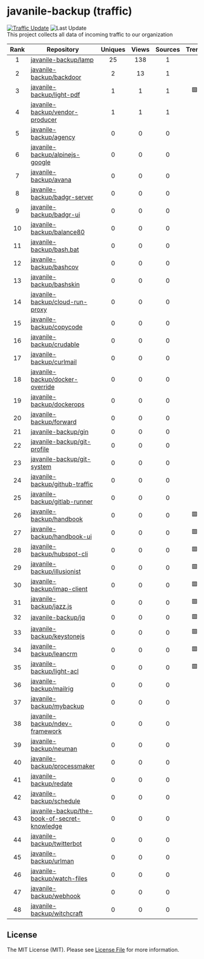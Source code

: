 # javanile-backup (traffic)
[![Traffic Update](https://github.com/javanile/github-traffic/actions/workflows/update.yml/badge.svg)](https://github.com/javanile/github-traffic/actions/workflows/update.yml)
![Last Update](https://img.shields.io/badge/Last%20Update-2024--04--28%2008%3A23%3A50%20UTC-blue)  
This project collects all data of incoming traffic to our organization  

| Rank | Repository | Uniques | Views | Sources | Trend |
|:----:|------------|:-----:|:-------:|:-------:|:-----:|
| 1 | [javanile-backup/lamp](https://github.com/javanile-backup/lamp) | 25 | 138 | 1 |  |
| 2 | [javanile-backup/backdoor](https://github.com/javanile-backup/backdoor) | 2 | 13 | 1 |  |
| 3 | [javanile-backup/light-pdf](https://github.com/javanile-backup/light-pdf) | 1 | 1 | 1 | 🟩 |
| 4 | [javanile-backup/vendor-producer](https://github.com/javanile-backup/vendor-producer) | 1 | 1 | 1 |  |
| 5 | [javanile-backup/agency](https://github.com/javanile-backup/agency) | 0 | 0 | 0 |  |
| 6 | [javanile-backup/alpinejs-google](https://github.com/javanile-backup/alpinejs-google) | 0 | 0 | 0 |  |
| 7 | [javanile-backup/avana](https://github.com/javanile-backup/avana) | 0 | 0 | 0 |  |
| 8 | [javanile-backup/badgr-server](https://github.com/javanile-backup/badgr-server) | 0 | 0 | 0 |  |
| 9 | [javanile-backup/badgr-ui](https://github.com/javanile-backup/badgr-ui) | 0 | 0 | 0 |  |
| 10 | [javanile-backup/balance80](https://github.com/javanile-backup/balance80) | 0 | 0 | 0 |  |
| 11 | [javanile-backup/bash.bat](https://github.com/javanile-backup/bash.bat) | 0 | 0 | 0 |  |
| 12 | [javanile-backup/bashcov](https://github.com/javanile-backup/bashcov) | 0 | 0 | 0 |  |
| 13 | [javanile-backup/bashskin](https://github.com/javanile-backup/bashskin) | 0 | 0 | 0 |  |
| 14 | [javanile-backup/cloud-run-proxy](https://github.com/javanile-backup/cloud-run-proxy) | 0 | 0 | 0 |  |
| 15 | [javanile-backup/copycode](https://github.com/javanile-backup/copycode) | 0 | 0 | 0 |  |
| 16 | [javanile-backup/crudable](https://github.com/javanile-backup/crudable) | 0 | 0 | 0 |  |
| 17 | [javanile-backup/curlmail](https://github.com/javanile-backup/curlmail) | 0 | 0 | 0 |  |
| 18 | [javanile-backup/docker-override](https://github.com/javanile-backup/docker-override) | 0 | 0 | 0 |  |
| 19 | [javanile-backup/dockerops](https://github.com/javanile-backup/dockerops) | 0 | 0 | 0 |  |
| 20 | [javanile-backup/forward](https://github.com/javanile-backup/forward) | 0 | 0 | 0 |  |
| 21 | [javanile-backup/gin](https://github.com/javanile-backup/gin) | 0 | 0 | 0 |  |
| 22 | [javanile-backup/git-profile](https://github.com/javanile-backup/git-profile) | 0 | 0 | 0 |  |
| 23 | [javanile-backup/git-system](https://github.com/javanile-backup/git-system) | 0 | 0 | 0 |  |
| 24 | [javanile-backup/github-traffic](https://github.com/javanile-backup/github-traffic) | 0 | 0 | 0 |  |
| 25 | [javanile-backup/gitlab-runner](https://github.com/javanile-backup/gitlab-runner) | 0 | 0 | 0 |  |
| 26 | [javanile-backup/handbook](https://github.com/javanile-backup/handbook) | 0 | 0 | 0 | 🟥 |
| 27 | [javanile-backup/handbook-ui](https://github.com/javanile-backup/handbook-ui) | 0 | 0 | 0 | 🟥 |
| 28 | [javanile-backup/hubspot-cli](https://github.com/javanile-backup/hubspot-cli) | 0 | 0 | 0 | 🟥 |
| 29 | [javanile-backup/illusionist](https://github.com/javanile-backup/illusionist) | 0 | 0 | 0 | 🟥 |
| 30 | [javanile-backup/imap-client](https://github.com/javanile-backup/imap-client) | 0 | 0 | 0 | 🟥 |
| 31 | [javanile-backup/jazz.js](https://github.com/javanile-backup/jazz.js) | 0 | 0 | 0 | 🟥 |
| 32 | [javanile-backup/jq](https://github.com/javanile-backup/jq) | 0 | 0 | 0 | 🟥 |
| 33 | [javanile-backup/keystonejs](https://github.com/javanile-backup/keystonejs) | 0 | 0 | 0 | 🟥 |
| 34 | [javanile-backup/leancrm](https://github.com/javanile-backup/leancrm) | 0 | 0 | 0 | 🟥 |
| 35 | [javanile-backup/light-acl](https://github.com/javanile-backup/light-acl) | 0 | 0 | 0 | 🟥 |
| 36 | [javanile-backup/mailrig](https://github.com/javanile-backup/mailrig) | 0 | 0 | 0 |  |
| 37 | [javanile-backup/mybackup](https://github.com/javanile-backup/mybackup) | 0 | 0 | 0 |  |
| 38 | [javanile-backup/ndev-framework](https://github.com/javanile-backup/ndev-framework) | 0 | 0 | 0 |  |
| 39 | [javanile-backup/neuman](https://github.com/javanile-backup/neuman) | 0 | 0 | 0 |  |
| 40 | [javanile-backup/processmaker](https://github.com/javanile-backup/processmaker) | 0 | 0 | 0 |  |
| 41 | [javanile-backup/redate](https://github.com/javanile-backup/redate) | 0 | 0 | 0 |  |
| 42 | [javanile-backup/schedule](https://github.com/javanile-backup/schedule) | 0 | 0 | 0 |  |
| 43 | [javanile-backup/the-book-of-secret-knowledge](https://github.com/javanile-backup/the-book-of-secret-knowledge) | 0 | 0 | 0 |  |
| 44 | [javanile-backup/twitterbot](https://github.com/javanile-backup/twitterbot) | 0 | 0 | 0 |  |
| 45 | [javanile-backup/urlman](https://github.com/javanile-backup/urlman) | 0 | 0 | 0 |  |
| 46 | [javanile-backup/watch-files](https://github.com/javanile-backup/watch-files) | 0 | 0 | 0 |  |
| 47 | [javanile-backup/webhook](https://github.com/javanile-backup/webhook) | 0 | 0 | 0 |  |
| 48 | [javanile-backup/witchcraft](https://github.com/javanile-backup/witchcraft) | 0 | 0 | 0 |  |
## License
The MIT License (MIT). Please see [License File](LICENSE) for more information.
